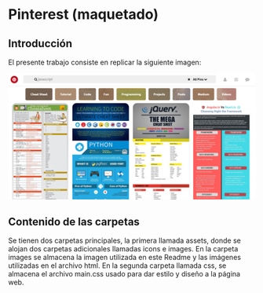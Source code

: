 # Pinterest (maquetado) #

## Introducción

El presente trabajo consiste en replicar la siguiente imagen:

![Pinterest](assets/images/pinterest.jpg "titulo")

## Contenido de las carpetas

Se tienen dos carpetas principales, la primera llamada assets, donde se alojan dos carpetas adicionales llamadas icons e images. En la carpeta images se almacena la imagen utilizada en este Readme y las imágenes utilizadas en el archivo html. En la segunda carpeta llamada css, se almacena el archivo main.css usado para dar estilo y diseño a la página web.